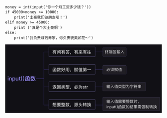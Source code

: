 

```
money = int(input('你一个月工资多少钱？'))
if 45000>money >= 10000:
    print('土豪我们做朋友吧！')
elif money >= 45000:
	print ('真是个大土豪啊')
else:
    print('我负责赚钱养家，你负责貌美如花～')
```



![](/assets/input1.png)

